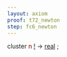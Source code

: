 ```yaml
---
layout: axiom
proof: t72_newton
step: fc6_newton
---
```


<div class="mizar">
<a NAME="FC6"><span class="kw">cluster </span></a><font color="Maroon" title="c1">n</font> <a href="http://grid01.ciirc.cvut.cz/~mptp/7.13.01_4.181.1147/html/newton.html#K3" title="NEWTON:func.3">!</a> <span class="kw"> -&gt; </span> <a href="http://grid01.ciirc.cvut.cz/~mptp/7.13.01_4.181.1147/html/xreal_0.html#V1" title="XREAL_0:attr.1">real</a>  ;<br>
</div>
